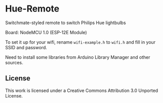 # Hue-Remote
Switchmate-styled remote to switch Philips Hue lightbulbs

Board: NodeMCU 1.0 (ESP-12E Module)

To set it up for your wifi, rename `wifi-example.h` to `wifi.h` and fill in your SSID and password.

Need to install some libraries from Arduino Library Manager and other sources.

## License
This work is licensed under a Creative Commons Attribution 3.0 Unported License.
